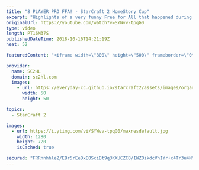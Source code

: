 ```yaml
---
title: "8 PLAYER PRO FFA! - StarCraft 2 HomeStory Cup"
excerpt: "Highlights of a very funny Free for All that happened during Homestory Cup 16.  The Starcraft 2 FFA featured Neeb, Stats, Elazer and many more!  You can watch the full match here: https://www.twitch.tv/videos/200541935?t=05h13m44s   ► http://bit.ly/SC2HLsubscribe - SUBSCRIBE to SC2HL!    Thank you for"
originalUrl: https://youtube.com/watch?v=SYWvv-tpqG0
type: video
length: PT16M37S
publishedDateTime: 2018-10-16T14:21:19Z
heat: 52

featuredContent: "<iframe width=\"800\" height=\"500\" frameborder=\"0\" src=\"https://www.youtube.com/embed/SYWvv-tpqG0\" allow=\"accelerometer; autoplay; encrypted-media; gyroscope; picture-in-picture\" allowfullscreen></iframe>"

provider:
  name: SC2HL
  domain: sc2hl.com
  images:
    - url: https://everyday-cc.github.io/starcraft2/assets/images/organizations/sc2hl.com-50x50.jpg
      width: 50
      height: 50

topics:
  - StarCraft 2

images:
  - url: https://i.ytimg.com/vi/SYWvv-tpqG0/maxresdefault.jpg
    width: 1280
    height: 720
    isCached: true

secured: "FRRnnhhle2/EBr5rEeDxE0SciBt9q3KXUCZC8/IWZOikdcVnIYr+c4Tr3u4NMTKGea6YcYaySlxN7sm/9JLBGldMdG9IZ2cab4r3MgDx6JrOa3KrIcjZfFAl3G3/d3QxgMidQCTgyhMXFn5TSjMGXFsTd2dBJGlHLzqGfV3CBtDXwIe0wTK0w2gHsxFkRCMcwAvSSa+LqhHpNYVeu+kN/5CmrCG4lBch1GQyeRhd1BsprWf2Ol9Wiie43t4l5TgZYuopM3uALpuyhD4/cgZGDxIKIw2rk/xs7sPcJq8fz8N16QwuOnuBM1ApGdMD+JUfHqVlwQMb99nHA6GxTrKcDqDDZcy7PrjPak7kB3oZTVtG9rOqtMC91s4l6Dz3Hwtq8bjIWFlPRV7rP69y7GwWZzBQBIazTUJZqEdhyURAbpcM44hBEI1M38ZZRpfGx5bq;qwO9iwjzrpWfBLzK6D1MFg=="
---
```



